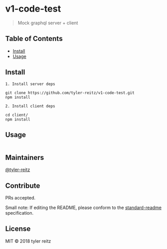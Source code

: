 # v1-code-test


> Mock graphql server + client

## Table of Contents

- [Install](#install)
- [Usage](#usage)

## Install

```
1. Install server deps

git clone https://github.com/tyler-reitz/v1-code-test.git
npm install

2. Install client deps

cd client/
npm install
```

## Usage

```

```

## Maintainers

[@tyler-reitz](https://github.com/tyler-reitz)

## Contribute

PRs accepted.

Small note: If editing the README, please conform to the [standard-readme](https://github.com/RichardLitt/standard-readme) specification.

## License

MIT © 2018 tyler reitz
